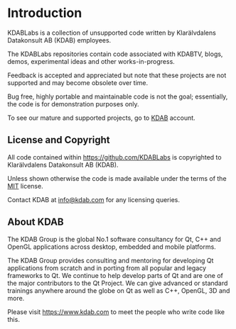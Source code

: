 # Introduction

KDABLabs is a collection of unsupported code written by
Klarälvdalens Datakonsult AB (KDAB) employees.

The KDABLabs repositories contain code associated with KDABTV,
blogs, demos, experimental ideas and other works-in-progress.

Feedback is accepted and appreciated but note that these
projects are not supported and may become obsolete over time.

Bug free, highly portable and maintainable code is not the goal;
essentially, the code is for demonstration purposes only.

To see our mature and supported projects, go to [KDAB](https://github.com/KDAB)
account.

## License and Copyright

All code contained within <https://github.com/KDABLabs>
is copyrighted to Klarälvdalens Datakonsult AB (KDAB).

Unless shown otherwise the code is made available under
the terms of the [MIT](https://spdx.org/licenses/MIT.html) license.

Contact KDAB at <info@kdab.com> for any licensing queries.

## About KDAB

The KDAB Group is the global No.1 software consultancy for Qt, C++ and
OpenGL applications across desktop, embedded and mobile platforms.

The KDAB Group provides consulting and mentoring for developing Qt applications
from scratch and in porting from all popular and legacy frameworks to Qt.
We continue to help develop parts of Qt and are one of the major contributors
to the Qt Project. We can give advanced or standard trainings anywhere
around the globe on Qt as well as C++, OpenGL, 3D and more.

Please visit <https://www.kdab.com> to meet the people who write code like this.
